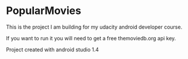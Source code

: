 # PopularMovies
 This is the project I am building for my udacity android developer course.
 
 If you want to run it you will need to get a free themoviedb.org api key.
 
 Project created with android studio 1.4
